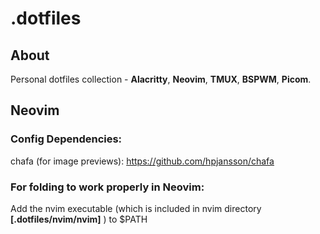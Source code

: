 # .dotfiles

## About

Personal dotfiles collection - **Alacritty**, **Neovim**, **TMUX**, **BSPWM**, **Picom**.

## Neovim

### Config Dependencies:

chafa (for image previews): https://github.com/hpjansson/chafa

### For folding to work properly in Neovim:

Add the nvim executable (which is included in nvim directory **[.dotfiles/nvim/nvim]** ) to $PATH

